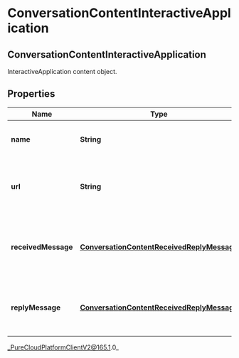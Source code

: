 # ConversationContentInteractiveApplication

## ConversationContentInteractiveApplication
InteractiveApplication content object.

## Properties

|Name | Type | Description | Notes|
|------------ | ------------- | ------------- | -------------|
| **name** | **String** | The name of the message app. | [optional] |
| **url** | **String** | Contains the data that is sent to the message app. | [optional] |
| **receivedMessage** | [**ConversationContentReceivedReplyMessage**](ConversationContentReceivedReplyMessage) | The message displayed in the received message bubble. | [optional] |
| **replyMessage** | [**ConversationContentReceivedReplyMessage**](ConversationContentReceivedReplyMessage) | The message displayed in the reply message bubble. | [optional] |



_PureCloudPlatformClientV2@165.1.0_
